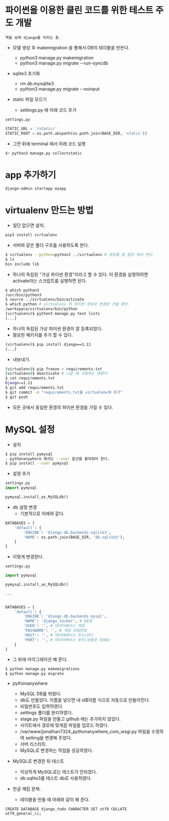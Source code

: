 # 파이썬을 이용한 클린 코드를 위한 테스트 주도 개발
    책을 보며 django를 익히는 중.

- 모델 생성 후 makemigration 을 통해서 DB의 테이블을 만든다.
    - python3 manage.py makemigration
    - python3 manage.py migrate --run-syncdb
    
- sqlite3 초기화
    - rm db.mysqlite3
    - python3 manage.py migrate --noinput
    
- static 파일 모으기
    - settings.py 에 아래 코드 추가
```python
settings.py

STATIC_URL = '/static/'
STATIC_ROOT = os.path.abspath(os.path.join(BASE_DIR, 'static'))
```
- 그런 뒤에 terminal 에서 아래 코드 실행
```bash
$> python3 manage.py collectstatic
```    

# app 추가하기
```bash
django-admin startapp myapp
```

# virtualenv 만드는 방법
- 일단 없으면 설치.
```bash
pip3 install virtualenv
```    

- 서버와 같은 폴더 구조를 사용하도록 한다.
```bash
$ virtualenv --python=python3 ../virtualenv # 경로를 잘 잡아 줘야 한다.
$ ls
bin include lib
```

- 하나의 독립된 "가상 파이썬 환경"이라고 할 수 있다. 이 환경을 실행하려면 activate라는 스크립트를 실행하면 된다.

```bash
$ which python3
/usr/bin/python3
$ source ../virtualenv/bin/activate
$ which python # virtualenv 의 파이썬 경로로 변경된 것을 확인.
/workspace/virtualenv/bin/python
(virtualenv)$ python3 manage.py test lists
[...]
```
- 하나의 독립된 가상 파이썬 환경이 잘 등록되었다.
- 필요한 패키지를 추가 할 수 있다.
```bash
(virtualenv)$ pip install django==1.11
[...] 
```
- 내보내기.
```bash
(virtualenv)$ pip freeze > requirements.txt
(virtualenv)$ deactivate # 나갈 때 사용하는 명령어
$ cat requirements.txt
Django==1.11
$ git add requirements.txt
$ git commit -m "requirements.txt를 virtualenv에 추가"
$ git push
```
- 모든 곳에서 동일한 환경의 파이썬 환경을 가질 수 있다.

# MySQL 설정

- 설치
```bash
$ pip install pymysql
- pythonanywhere 에서는 --user 옵션을 붙여줘야 한다.
$ pip install --user pymysql
```

- 설정 추가
```python
settings.py
import pymysql

pymysql.install_as_MySQLdb()
```

- db 설정 변경
   - 기본적으로 아래와 같다.
```python
DATABASES = {
    'default': {
        'ENGINE': 'django.db.backends.sqlite3',
        'NAME': os.path.join(BASE_DIR, 'db.sqlite3'),
    }
}
```
- 이렇게 변경한다.
```python
settings.py

import pymysql

pymysql.install_as_MySQLdb()

...


DATABASES = {
    'default': {
        'ENGINE': 'django.db.backends.mysql',
        'NAME': 'django_locker', # DB명
        'USER': '', # 데이터베이스 계정
        'PASSWORD': '', # 계정 비밀번호
        'HOST': '', # 데이테베이스 주소(IP)
        'PORT': '', # 데이터베이스 포트(보통은 3306)
    }
}
```

- 그 뒤에 마이그레이션 해 준다.
```bash
$ python manage.py makemigrations
$ python manage.py migrate
```

- pythonanywhere
   - MySQL DB를 띄웠다.
   - db도 만들었다. 이름을 넣으면 내 id$이름 식으로 자동으로 만들어진다.
   - 비밀번호도 입력하였다.
   - settings 폴더를 분리하였다.
   - stage.py 파일을 만들고 github 에는 추가하지 않았다.
   - 사이트에서 경로에 맞게끔 파일을 업로드 하였다.
   - /var/www/jonathan7324_pythonanywhere_com_wsgi.py 파일을 수정하여 setting을 변경해 주었다.
   - 서버 리스타트.
   - MySQL로 변경하는 작업을 성공하였다.
   
- MySQL로 변경한 뒤 테스트
   - 이상하게 MySQL로는 테스트가 안되었다.
   - db.sqlite3를 테스트 db로 사용하였다.
   
- 한글 깨짐 문제.
   - 테이블을 만들 때 아래와 같이 해 준다.
   
```mysql
CREATE DATABASE django_todo CHARACTER SET utf8 COLLATE utf8_general_ci;
```